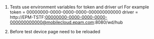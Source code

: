1. Tests use environment variables for token and driver url
For example
token = 00000000-0000-0000-0000-000000000000 
driver = http://EPM-TSTF:00000000-0000-0000-0000-000000000000@mobilecloud.epam.com:8080/wd/hub

2. Before test device page need to be reloaded
